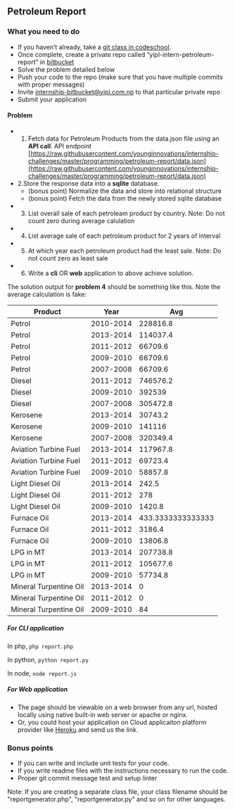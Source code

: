 ## Petroleum Report

### What you need to do

* If you haven’t already, take a [git class in codeschool](https://www.codeschool.com/courses/try-git).
* Once complete, create a private repo called “yipl-intern-petroleum-report” in [bitbucket](https://bitbucket.org)
* Solve the problem detailed below
* Push your code to the repo (make sure that you have multiple commits with proper messages)
* Invite internship-bitbucket@yipl.com.np to that particular private repo
* Submit your application

#### Problem

- 1. Fetch data for Petroleum Products from the data.json file using an **API call**. API endpoint [https://raw.githubusercontent.com/younginnovations/internship-challenges/master/programming/petroleum-report/data.json](https://raw.githubusercontent.com/younginnovations/internship-challenges/master/programming/petroleum-report/data.json)
- 2.Store the response data into a **sqlite** database. 
	- (bonus point) Normalize the data and store into relational structure
	- (bonus point) Fetch the data from the newly stored sqlite database
- 3. List overall sale of each petroleam product by country. Note: Do not count zero during average calulation
- 4. List average sale of each petroleum  product for 2 years of interval
- 5. At which year each petroleum product had the least sale. Note: Do not count zero as least sale
- 6. Write a **cli** OR **web** application to above achieve solution.

The solution output for **problem 4** should be something like this. Note the average calculation is fake:

|        Product         |    Year   |      Avg         |
|------------------------|-----------|------------------|
|         Petrol         | 2010-2014 |    228816.8      |
|         Petrol         | 2013-2014 |    114037.4      |
|         Petrol         | 2011-2012 |    66709.6       |
|         Petrol         | 2009-2010 |    66709.6       |
|         Petrol         | 2007-2008 |    66709.6       |
|         Diesel         | 2011-2012 |    746576.2      |
|         Diesel         | 2009-2010 |     392539       |
|         Diesel         | 2007-2008 |    305472.8      |
|        Kerosene        | 2013-2014 |    30743.2       |
|        Kerosene        | 2009-2010 |     141116       |
|        Kerosene        | 2007-2008 |    320349.4      |
| Aviation Turbine Fuel  | 2013-2014 |    117967.8      |
| Aviation Turbine Fuel  | 2011-2012 |    69723.4       |
| Aviation Turbine Fuel  | 2009-2010 |    58857.8       |
|    Light Diesel Oil    | 2013-2014 |     242.5        |
|    Light Diesel Oil    | 2011-2012 |      278         |
|    Light Diesel Oil    | 2009-2010 |     1420.8       |
|      Furnace Oil       | 2013-2014 |433.3333333333333 |
|      Furnace Oil       | 2011-2012 |     3186.4       |
|      Furnace Oil       | 2009-2010 |    13806.8       |
|       LPG in MT        | 2013-2014 |    207738.8      |
|       LPG in MT        | 2011-2012 |    105677.6      |
|       LPG in MT        | 2009-2010 |    57734.8       |
| Mineral Turpentine Oil | 2013-2014 |       0          |
| Mineral Turpentine Oil | 2011-2012 |       0          |
| Mineral Turpentine Oil | 2009-2010 |       84         |

##### For CLI application 
In php,
`php report.php`

In python,
`python report.py`

In node,
`node report.js`


##### For Web application 
- The page should be viewable on a web browser from any url, hosted locally using native built-in web server or apache or nginx.
- Or, you could host your application on Cloud applicaiton platform provider like [Heroku](https://devcenter.heroku.com/start) and send us the link.



### Bonus points

* If you can write and include unit tests for your code.
* If you write readme files with the instructions necessary to run the code.
* Proper git commit message test and setup linter


Note: If you are creating a separate class file, your class filename should be "reportgenerator.php", "reportgenerator.py" and so on for other languages.
